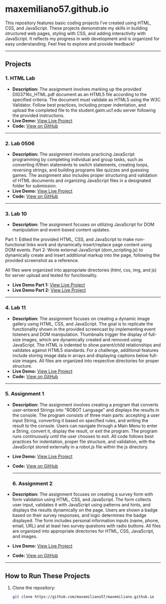 # maxemiliano57.github.io
This repository features basic coding projects I’ve created using HTML, CSS, and JavaScript. These projects demonstrate my skills in building structured web pages, styling with CSS, and adding interactivity with JavaScript. It reflects my progress in web development and is organized for easy understanding. Feel free to explore and provide feedback!

---

## Projects

### 1. **HTML Lab**
- **Description:** The assignment involves marking up the provided DIG3716c_HTML.pdf document as an HTML5 file according to the specified criteria. The document must validate as HTML5 using the W3C Validator. Follow best practices, including proper indentation, and upload the completed file to the student.gaim.ucf.edu server following the provided instructions.
- **Live Demo:** [View Live Project](https://maxemiliano57.github.io/html)
- **Code:** [View on GitHub](https://github.com/maxemiliano57.github.io/html)

---

### 2. **Lab 0506**
- **Description:** The assignment involves practicing JavaScript programming by completing individual and group tasks, such as converting if/then statements to switch statements, creating loops, reversing strings, and building programs like quizzes and guessing games. The assignment also includes proper structuring and validation of HTML documents and organizing JavaScript files in a designated folder for submission.
- **Live Demo:** [View Live Project](https://maxemiliano57.github.io/lab0506)
- **Code:** [View on GitHub](https://github.com/maxemiliano57.github.io/lab0506)

---

### 3. **Lab 10**
- **Description:** The assignment focuses on utilizing JavaScript for DOM manipulation and event-based content updates.

Part 1: Edited the provided HTML, CSS, and JavaScript to make non-functional links work and dynamically insert/replace page content using DOM events.
Part 2: Wrote external JavaScript (dom_scripting.js) to dynamically create and insert additional markup into the page, following the provided screenshot as a reference.

All files were organized into appropriate directories (html, css, img, and js) for server upload and tested for functionality.
- **Live Demo Part 1:** [View Live Project](https://maxemiliano57.github.io/lab10/part01)
- **Live Demo Part 2:** [View Live Project](https://maxemiliano57.github.io/lab10/part02)

---

### 4. **Lab 11**
- **Description:** The assignment focuses on creating a dynamic image gallery using HTML, CSS, and JavaScript. The goal is to replicate the functionality shown in the provided screencast by implementing event listeners and DOM manipulation. Thumbnails trigger the display of full-size images, which are dynamically created and removed using JavaScript. The HTML is indented to show parent/child relationships and validates against HTML5 standards. For a challenge, additional features include storing image data in arrays and displaying captions below full-size images. All files are organized into respective directories for proper structure.
- **Live Demo:** [View Live Project](https://maxemiliano57.github.io/lab11)
- **Code:** [View on GitHub](https://github.com/maxemiliano57.github.io/lab11)

---

### 5. **Assignment 1**
- **Description:** The assignment involves creating a program that converts user-entered Strings into "ROBOT Language" and displays the results in the console. The program consists of three main parts: accepting a user input String, converting it based on specified rules, and writing the result to the console. Users can navigate through a Main Menu to enter a String, convert it, display the result, or exit the program. The program runs continuously until the user chooses to exit. All code follows best practices for indentation, proper file structure, and validation, with the JavaScript stored externally in a robot.js file within the js directory.
- **Live Demo:** [View Live Project](https://maxemiliano57.github.io/assignment1)
- **Code:** [View on GitHub](https://github.com/maxemiliano57.github.io/assignment1)

  ---

  ### 6. **Assignment 2**
- **Description:** The assignment focuses on creating a survey form with form validation using HTML, CSS, and JavaScript. The form collects user input, validates it with JavaScript using patterns and hints, and displays the results dynamically on the page. Users are shown a badge based on their survey responses, and logic determines the badge displayed. The form includes personal information inputs (name, phone, email, URL) and at least two survey questions with radio buttons. All files are organized into appropriate directories for HTML, CSS, JavaScript, and images.
- **Live Demo:** [View Live Project](https://maxemiliano57.github.io/assignment2)
- **Code:** [View on GitHub](https://github.com/maxemiliano57.github.io/assignment2)

---

## How to Run These Projects
1. Clone the repository:
   ```bash
   git clone https://github.com/maxemiliano57/maxemiliano.github.io
  

